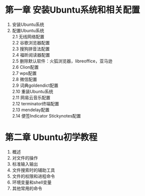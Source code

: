 # 第一章 安装Ubuntu系统和相关配置	
1. 安装Ubuntu系统	
2. 配置Ubuntu系统	 </br>
    2.1 无线网络配置	    </br>
    2.2 谷歌浏览器配置	    </br>
    2.3 搜狗拼音法配置	    </br>
    2.4 福昕阅读器配置	    </br>
    2.5 删除默认软件：火狐浏览器，libreoffice，亚马逊	</br>
    2.6 Clion配置	</br>
    2.7 wps配置	    </br>
    2.8 微信配置	</br>
    2.9 词典goldendict配置	</br>
    2.10 重装Ubuntu系统	</br>
    2.11 网易云音乐配置	</br>
    2.12 terminator终端配置	</br>
    2.13 mendelay配置	</br>
    2.14 便签Indicator Stickynotes配置	</br>
# 第二章 Ubuntu初学教程	
1. 概述	
2. 对文件的操作	
3. 标准输入输出	
4. 文件搜索时的辅助工具
5. 文件的权限和进程命令
6. 环境变量和shell变量
7. 其他常用的命令


